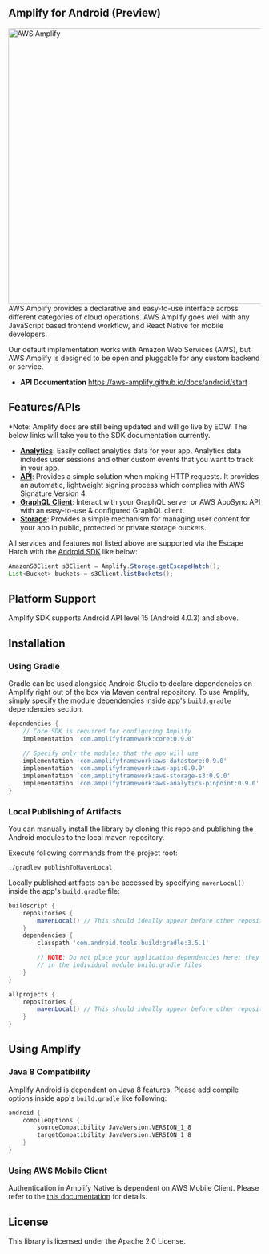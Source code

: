 ## Amplify for Android (Preview)
<img src="https://s3.amazonaws.com/aws-mobile-hub-images/aws-amplify-logo.png" alt="AWS Amplify" width="550" >
AWS Amplify provides a declarative and easy-to-use interface across different categories of cloud operations. AWS Amplify goes well with any JavaScript based frontend workflow, and React Native for mobile developers.

Our default implementation works with Amazon Web Services (AWS), but AWS Amplify is designed to be open and pluggable for any custom backend or service.

- **API Documentation**
  https://aws-amplify.github.io/docs/android/start

## Features/APIs
*Note: Amplify docs are still being updated and will go live by EOW. The below links will take you to the SDK documentation currently.

- [**Analytics**](https://aws-amplify.github.io/docs/android/analytics): Easily collect analytics data for your app. Analytics data includes user sessions and other custom events that you want to track in your app.
- [**API**](https://aws-amplify.github.io/docs/android/api): Provides a simple solution when making HTTP requests. It provides an automatic, lightweight signing process which complies with AWS Signature Version 4.
- [**GraphQL Client**](https://aws.github.io/aws-amplify/media/api_guide#configuration-for-graphql-server): Interact with your GraphQL server or AWS AppSync API with an easy-to-use & configured GraphQL client.
- [**Storage**](https://aws-amplify.github.io/docs/android/storage): Provides a simple mechanism for managing user content for your app in public, protected or private storage buckets.

All services and features not listed above are supported via the Escape Hatch with the [Android SDK](https://github.com/aws-amplify/aws-sdk-android) like below:

``` java
AmazonS3Client s3Client = Amplify.Storage.getEscapeHatch();
List<Bucket> buckets = s3Client.listBuckets();
```

## Platform Support

Amplify SDK supports Android API level 15 (Android 4.0.3) and above.

## Installation

### Using Gradle

Gradle can be used alongside Android Studio to declare dependencies on Amplify right out of the box via Maven central repository. To use Amplify, simply specify the module dependencies inside app's `build.gradle` dependencies section.

``` gradle
dependencies {
    // Core SDK is required for configuring Amplify
    implementation 'com.amplifyframework:core:0.9.0'
    
    // Specify only the modules that the app will use
    implementation 'com.amplifyframework:aws-datastore:0.9.0'
    implementation 'com.amplifyframework:aws-api:0.9.0'
    implementation 'com.amplifyframework:aws-storage-s3:0.9.0'
    implementation 'com.amplifyframework:aws-analytics-pinpoint:0.9.0'
}
```

### Local Publishing of Artifacts

You can manually install the library by cloning this repo and publishing the Android modules to the local maven repository.

Execute following commands from the project root:

```
./gradlew publishToMavenLocal
```

Locally published artifacts can be accessed by specifying `mavenLocal()` inside the app's `build.gradle` file:

``` gradle
buildscript {
    repositories {
        mavenLocal() // This should ideally appear before other repositories
    }
    dependencies {
        classpath 'com.android.tools.build:gradle:3.5.1'

        // NOTE: Do not place your application dependencies here; they belong
        // in the individual module build.gradle files
    }
}

allprojects {
    repositories {
        mavenLocal() // This should ideally appear before other repositories
    }
}
```

## Using Amplify

### Java 8 Compatibility

Amplify Android is dependent on Java 8 features. Please add compile options inside app's `build.gradle` like following:

``` gradle
android {
    compileOptions {
        sourceCompatibility JavaVersion.VERSION_1_8
        targetCompatibility JavaVersion.VERSION_1_8
    }
}
```

### Using AWS Mobile Client

Authentication in Amplify Native is dependent on AWS Mobile Client. Please refer to the [this documentation](https://aws-amplify.github.io/docs/android/authentication) for details.

## License

This library is licensed under the Apache 2.0 License. 
